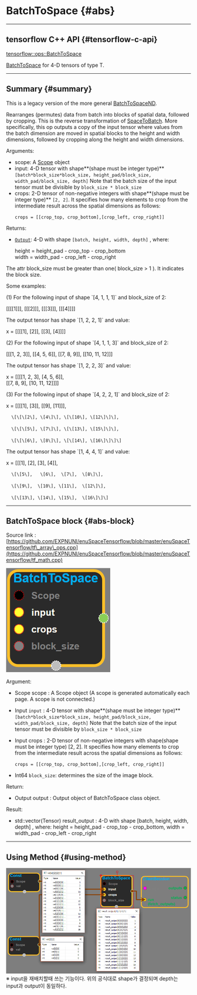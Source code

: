 # BatchToSpace {#abs}

---

## tensorflow C++ API {#tensorflow-c-api}

[tensorflow::ops::BatchToSpace](https://www.tensorflow.org/api_docs/cc/class/tensorflow/ops/batch-to-space.html)

[BatchToSpace](https://www.tensorflow.org/api_docs/cc/class/tensorflow/ops/batch-to-space.html#classtensorflow_1_1ops_1_1_batch_to_space) for 4-D tensors of type T.

---

## Summary {#summary}

This is a legacy version of the more general [BatchToSpaceND](https://www.tensorflow.org/api_docs/cc/class/tensorflow/ops/batch-to-space-n-d.html#classtensorflow_1_1ops_1_1_batch_to_space_n_d).

Rearranges \(permutes\) data from batch into blocks of spatial data, followed by cropping. This is the reverse transformation of  [SpaceToBatch](https://www.tensorflow.org/api_docs/cc/class/tensorflow/ops/space-to-batch.html#classtensorflow_1_1ops_1_1_space_to_batch). More specifically, this op outputs a copy of the input tensor where values from the batch dimension are moved in spatial blocks to the height and width dimensions, followed by cropping along the height and width dimensions.

Arguments:

* scope: A [Scope](https://www.tensorflow.org/api_docs/cc/class/tensorflow/scope.html#classtensorflow_1_1_scope) object
* input: 4-D tensor with shape**\(shape must be integer type\)** `[batch*block_size*block_size, height_pad/block_size, width_pad/block_size, depth]`  Note that the batch size of the input tensor must be divisible by `block_size * block_size`
* crops: 2-D tensor of non-negative integers with shape**\(shape must be integer type\)** `[2, 2]`. It specifies how many elements to crop from the intermediate result across the spatial dimensions as follows:
  ```
  crops = [[crop_top, crop_bottom],[crop_left, crop_right]]
  ```

Returns:

* [`Output`](https://www.tensorflow.org/api_docs/cc/class/tensorflow/output.html#classtensorflow_1_1_output): 4-D with shape `[batch, height, width, depth]`  , where:

  height = height\_pad - crop\_top - crop\_bottom  
  width = width\_pad - crop\_left - crop\_right

The attr block\_size must be greater than one\( block\_size &gt; 1 \). It indicates the block size.

Some examples:

\(1\) For the following input of shape \`\[4, 1, 1, 1\]\` and block\_size of 2:

\[\[\[\[1\]\]\], \[\[\[2\]\]\], \[\[\[3\]\]\], \[\[\[4\]\]\]\]

The output tensor has shape \`\[1, 2, 2, 1\]\` and value:

x = \[\[\[\[1\], \[2\]\], \[\[3\], \[4\]\]\]\]

\(2\) For the following input of shape \`\[4, 1, 1, 3\]\` and block\_size of 2:

\[\[\[1, 2, 3\]\], \[\[4, 5, 6\]\], \[\[7, 8, 9\]\], \[\[10, 11, 12\]\]\]

The output tensor has shape \`\[1, 2, 2, 3\]\` and value:

x = \[\[\[\[1, 2, 3\], \[4, 5, 6\]\],  
        \[\[7, 8, 9\], \[10, 11, 12\]\]\]\]

\(3\) For the following input of shape \`\[4, 2, 2, 1\]\` and block\_size of 2:

x = \[\[\[\[1\], \[3\]\], \[\[9\], \[11\]\]\],

```
  \[\[\[2\], \[4\]\], \[\[10\], \[12\]\]\],

  \[\[\[5\], \[7\]\], \[\[13\], \[15\]\]\],

  \[\[\[6\], \[8\]\], \[\[14\], \[16\]\]\]\]
```

The output tensor has shape \`\[1, 4, 4, 1\]\` and value:

x = \[\[\[1\],   \[2\],  \[3\],  \[4\]\],

```
  \[\[5\],   \[6\],  \[7\],  \[8\]\],

  \[\[9\],  \[10\], \[11\],  \[12\]\],

  \[\[13\], \[14\], \[15\],  \[16\]\]\]
```

---

## BatchToSpace block {#abs-block}

Source link :[https://github.com/EXPNUNI/enuSpaceTensorflow/blob/master/enuSpaceTensorflow/tf\_array\_ops.cpp](https://github.com/EXPNUNI/enuSpaceTensorflow/blob/master/enuSpaceTensorflow/tf_math.cpp)

![](/assets/array_ops/batchtospace1.png)

Argument:

* Scope scope : A Scope object \(A scope is generated automatically each page. A scope is not connected.\)
* Input `input` : 4-D tensor with shape**\(shape must be integer type\)** `[batch*block_size*block_size, height_pad/block_size, width_pad/block_size, depth]`  Note that the batch size of the input tensor must be divisible by `block_size * block_size`
* Input crops : 2-D tensor of non-negative integers with shape\(shape must be integer type\) \[2, 2\]. It specifies how many elements to crop from the intermediate result across the spatial dimensions as follows:

  ```
  crops = [[crop_top, crop_bottom],[crop_left, crop_right]]
  ```

* Int64 `block_size`: determines the size of the image block.

Return:

* Output output : Output object of BatchToSpace class object. 

Result:

* std::vector\(Tensor\) result\_output : 4-D with shape \[batch, height, width, depth\] , where: 
  height = height\_pad - crop\_top - crop\_bottom,
  width = width\_pad - crop\_left - crop\_right

---

## Using Method {#using-method}

![](/assets/array_ops/batchtospace2.png)※ input을 재배치할때 쓰는 기능이다. 위의 공식대로 shape가 결정되며 depth는 input과 output이 동일하다.

